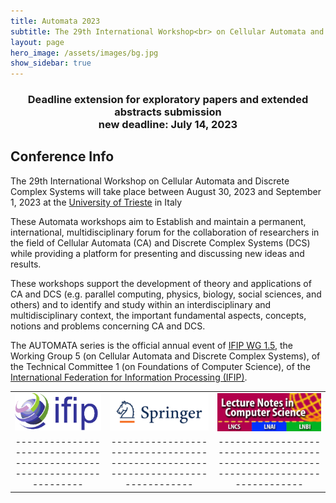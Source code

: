 ```yaml
---
title: Automata 2023
subtitle: The 29th International Workshop<br> on Cellular Automata and Discrete Complex Systems<br><b>August 30 - September 1, 2023<br>Trieste, Italy</b>
layout: page
hero_image: /assets/images/bg.jpg
show_sidebar: true
---
```


<center>
<h3><b>Deadline extension for exploratory papers and extended abstracts submission</b><br>
new deadline: July 14, 2023</h3>
</center>

## Conference Info

The 29th International Workshop on Cellular Automata and Discrete Complex Systems will take place between August 30, 2023 and September 1, 2023 at the [University of Trieste](https://www.units.it) in Italy

These Automata workshops aim to Establish and maintain a permanent, international, multidisciplinary forum for the collaboration of researchers in the field of Cellular Automata (CA) and Discrete Complex Systems (DCS) while providing a platform for presenting and discussing new ideas and results.

These workshops support the development of theory and applications of CA and DCS (e.g. parallel computing, physics, biology, social sciences, and others) and to
identify and study within an interdisciplinary and multidisciplinary context, the important fundamental aspects, concepts, notions and problems concerning CA and DCS.

The AUTOMATA series is the official annual event of [IFIP WG 1.5](https://ifipwg15.inria.fr/), the Working Group 5 (on Cellular Automata and Discrete Complex Systems), of the Technical Committee 1 (on Foundations of Computer Science), of the [International Federation for Information Processing (IFIP)](https://ifip.org/).

|                                                                     |                                                                                |                                                                                     |
|:-------------------------------------------------------------------:|:------------------------------------------------------------------------------:|:-----------------------------------------------------------------------------------:|
| [![IFIP Logo](/assets/images/ifip-logo.png)](https://ifip.org)      | [![Springer Logo](/assets/images/logo-springer.png)](https://www.springer.com) | [![LNCS Logo](/assets/images/LNCS-Logo.jpg)](https://www.springer.com/gp/computer-science/lncs) |
|---------------------------------------------------------------------|--------------------------------------------------------------------------------|------------------------------------------------------------------------------------|
